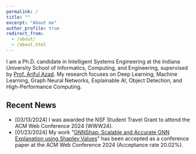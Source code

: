 ```yaml
---
permalink: /
title: ""
excerpt: "About me"
author_profile: true
redirect_from: 
  - /about/
  - /about.html
---
```




I am a Ph.D. candidate in Intelligent Systems Engineering at the Indiana University School of Informatics, Computing, and Engineering, supervised by [Prof. Ariful Azad](https://arifulazad.com). My research focuses on Deep Learning, Machine Learning, Graph Neural Networks, Explainable AI, Object Detection, and High-Performance Computing.



## Recent News
- [03/13/2024] I was awarded the NSF Student Travel Grant to attend the ACM Web Conference 2024 (WWW24).
- [01/23/2024] My work "[GNNShap: Scalable and Accurate GNN Explanation using Shapley Values](https://arxiv.org/ftp/arxiv/papers/2401/2401.04829.pdf)" has been accepted as a conference paper at the ACM Web Conference 2024 (Acceptance rate 20.02%).
